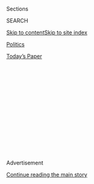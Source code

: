 <div id="app">

<div>

<div>

<div>

<div class="NYTAppHideMasthead css-1q2w90k e1suatyy0">

<div class="section css-ui9rw0 e1suatyy2">

<div class="css-eph4ug er09x8g0">

<div class="css-6n7j50">

</div>

<span class="css-1dv1kvn">Sections</span>

<div class="css-10488qs">

<span class="css-1dv1kvn">SEARCH</span>

</div>

[Skip to content](#site-content)[Skip to site
index](#site-index)

</div>

<div id="masthead-section-label" class="css-1wr3we4 eaxe0e00">

[Politics](https://www.nytimes.com/section/politics)

</div>

<div class="css-10698na e1huz5gh0">

</div>

</div>

<div id="masthead-bar-one" class="section hasLinks css-15hmgas e1csuq9d3">

<div class="css-uqyvli e1csuq9d0">

</div>

<div class="css-1uqjmks e1csuq9d1">

</div>

<div class="css-9e9ivx">

[](https://myaccount.nytimes.com/auth/login?response_type=cookie&client_id=vi)

</div>

<div class="css-1bvtpon e1csuq9d2">

[Today’s
Paper](https://www.nytimes.com/section/todayspaper)

</div>

</div>

</div>

</div>

<div data-aria-hidden="false">

<div id="site-content" data-role="main">

<div>

<div class="css-1aor85t" style="opacity:0.000000001;z-index:-1;visibility:hidden">

<div class="css-1hqnpie">

<div class="css-epjblv">

<span class="css-17xtcya">[Politics](/section/politics)</span><span class="css-x15j1o">|</span><span class="css-fwqvlz">Trump
Signs Executive Order on Social Media, Claiming to Protect ‘Free
Speech’</span>

</div>

<div class="css-k008qs">

<div class="css-1iwv8en">

<span class="css-18z7m18"></span>

<div>

</div>

</div>

<span class="css-1n6z4y">https://nyti.ms/2XFsov9</span>

<div class="css-1705lsu">

<div class="css-4xjgmj">

<div class="css-4skfbu" data-role="toolbar" data-aria-label="Social Media Share buttons, Save button, and Comments Panel with current comment count" data-testid="share-tools">

  - 
  - 
  - 
  - 
    
    <div class="css-6n7j50">
    
    </div>

  - 

</div>

</div>

</div>

</div>

</div>

</div>

<div id="NYT_TOP_BANNER_REGION" class="css-13pd83m">

</div>

<div id="top-wrapper" class="css-1sy8kpn">

<div id="top-slug" class="css-l9onyx">

Advertisement

</div>

[Continue reading the main
story](#after-top)

<div class="ad top-wrapper" style="text-align:center;height:100%;display:block;min-height:250px">

<div id="top" class="place-ad" data-position="top" data-size-key="top">

</div>

</div>

<div id="after-top">

</div>

</div>

<div>

<div id="sponsor-wrapper" class="css-1hyfx7x">

<div id="sponsor-slug" class="css-19vbshk">

Supported by

</div>

[Continue reading the main
story](#after-sponsor)

<div id="sponsor" class="ad sponsor-wrapper" style="text-align:center;height:100%;display:block">

</div>

<div id="after-sponsor">

</div>

</div>

<div class="css-186x18t">

</div>

<div class="css-1vkm6nb ehdk2mb0">

# Trump Signs Executive Order on Social Media, Claiming to Protect ‘Free Speech’

</div>

The president and his allies have often accused Twitter and Facebook of
bias against conservatives, and had resisted taking action until this
week, when Twitter fact-checked his own false statements.

<div class="css-79elbk" data-testid="photoviewer-wrapper">

<div class="css-z3e15g" data-testid="photoviewer-wrapper-hidden">

</div>

<div class="css-1a48zt4 ehw59r15" data-testid="photoviewer-children">

![<span class="css-16f3y1r e13ogyst0" data-aria-hidden="true">President
Trump spoke before signing an executive order on Thursday in the Oval
Office. He was joined by Attorney General William P.
Barr.</span><span class="css-cnj6d5 e1z0qqy90" itemprop="copyrightHolder"><span class="css-1ly73wi e1tej78p0">Credit...</span><span><span>Doug
Mills/The New York
Times</span></span></span>](https://static01.nyt.com/images/2020/05/28/us/politics/28dc-trumporder-1/merlin_172931088_a848151e-7b2d-400b-bbe4-17b168bb992c-articleLarge.jpg?quality=75&auto=webp&disable=upscale)

</div>

</div>

<div class="css-18e8msd">

<div class="css-vp77d3 epjyd6m0">

<div class="css-1baulvz">

By [<span class="css-1baulvz" itemprop="name">Maggie
Haberman</span>](https://www.nytimes.com/by/maggie-haberman) and
[<span class="css-1baulvz last-byline" itemprop="name">Kate
Conger</span>](https://www.nytimes.com/by/kate-conger)

</div>

</div>

  - 
    
    <div class="css-ld3wwf e16638kd2">
    
    Published May 28, 2020Updated June 2,
    2020
    
    </div>

  - 
    
    <div class="css-4xjgmj">
    
    <div class="css-pvvomx" data-role="toolbar" data-aria-label="Social Media Share buttons, Save button, and Comments Panel with current comment count" data-testid="share-tools">
    
      - 
      - 
      - 
      - 
        
        <div class="css-6n7j50">
        
        </div>
    
      - 
    
    </div>
    
    </div>

</div>

</div>

<div class="section meteredContent css-1r7ky0e" name="articleBody" itemprop="articleBody">

<div class="css-1fanzo5 StoryBodyCompanionColumn">

<div class="css-53u6y8">

Denouncing what he said was the power of social media “to shape the
interpretation of public events,” President Trump signed an executive
order on Thursday directing federal regulators to crack down on
companies like Twitter and to consider taking away the legal protections
that shield them from liability for what gets posted on their platforms.

</div>

</div>

<div>

</div>

<div class="css-1fanzo5 StoryBodyCompanionColumn">

<div class="css-53u6y8">

Mr. Trump and his allies have often accused Twitter and Facebook of bias
against conservative voices, and the president has been urged for years
to take a harder line against them. He had resisted until this week,
when [Twitter fact-checked his own false
statements](https://www.nytimes.com/2020/05/26/technology/twitter-trump-mail-in-ballots.html)
in two posts.

That move by Twitter prompted an outcry from conservatives, who said
that the platform should not be able to selectively choose whose
statements it was fact-checking. But while the order sought to impose
new regulatory pressure on social media companies, legal experts said it
would be difficult to enforce.

</div>

</div>

<div class="css-1fanzo5 StoryBodyCompanionColumn">

<div class="css-53u6y8">

“We’re here today to defend free speech from one of the greatest dangers
it has faced in American history,” Mr. Trump told reporters in signing
the order in the Oval Office, with the attorney general, William P.
Barr, standing nearby.

“They’ve had unchecked power to censure, restrict, edit, shape, hide,
alter virtually any form of communication between private citizens or
large public audiences,” Mr. Trump said, adding that there was “no
precedent” for it. “We cannot allow that to happen, especially when they
go about doing what they’re doing.”

Twitter, the president said, was making “editorial decisions.”

“In these moments, Twitter ceases to be a neutral public platform — they
become an editor with a viewpoint,” he said, saying that Facebook and
Google are included in his critiques.

Brandon Borrman, a spokesman for [Twitter,
responded](https://twitter.com/Policy/status/1266170586197262337?s=20)
on Thursday night to the president’s executive order: “This EO is a
reactionary and politicized approach to a landmark law. \#Section230
protects American innovation and freedom of expression, and it’s
underpinned by democratic values. Attempts to unilaterally erode it
threaten the future of online speech and Internet freedoms.”

With its order, the administration sought to curtail the protections
currently given to technology companies under [Section 230 of the
Communications Decency
Act](https://www.nytimes.com/2020/05/28/business/section-230-internet-speech.html),
which limits the liability that companies face for content posted by
their users.

</div>

</div>

<div class="css-1fanzo5 StoryBodyCompanionColumn">

<div class="css-53u6y8">

The law has enabled technology companies to flourish, allowing them to
mostly set their own rules for their platforms and to collect a vast
amount of free content from users against which to sell ads. The
executive order is aimed at removing that shield, Mr. Trump said.

The companies, along with many free speech advocates, have maintained
that amending Section 230 would cripple online discussion and bury
platforms under endless legal bills.

“We have clear content policies and we enforce them without regard to
political viewpoint,” said Riva Sciuto, a Google spokeswoman. “Our
platforms have empowered a wide range of people and organizations from
across the political spectrum, giving them a voice and new ways to reach
their audiences. Undermining Section 230 in this way would hurt
America’s economy and its global leadership on internet freedom.”

Liz Bourgeois, a Facebook spokeswoman, said that “by exposing companies
to potential liability for everything that billions of people around the
world say, this would penalize companies that choose to allow
controversial speech and encourage platforms to censor anything that
might offend anyone.”

Conservative pundits have said the companies remove their posts more
frequently than their liberal counterparts or ban them from social media
services altogether.

But if protection from liability was ended, the order could [end up
backfiring](https://www.nytimes.com/2020/05/28/us/politics/trump-social-media-executive-order.html)
on Mr. Trump, who has used Twitter to lob insults at rivals and to
interact freely with his supporters. Without the liability shield that
Section 230 provides, social media platforms could be forced to remove
posts that are considered false or defamatory — and the president often
pushes the boundaries with his commentary.

Moments after saying free speech was under attack from tech companies,
Mr. Trump suggested he would shut down Twitter if it were legally
possible, although he acknowledged there would be substantial obstacles.
But he suggested he was planning legislation dealing with social media
platforms.

</div>

</div>

<div class="css-1fanzo5 StoryBodyCompanionColumn">

<div class="css-53u6y8">

Administration officials initially said the executive order would be
released on Wednesday after the president said he would make an
aggressive move related to social media companies. But with officials
scrambling to fill in the details, the order was not released until
after Mr. Trump answered questions from reporters on Thursday afternoon.

Legal experts said that the enforcement actions suggested by the
president were largely toothless and unlikely to withstand legal
challenges.

“Regardless of the circumstances that led up to this, this is not how
public policy is made in the United States. An executive order cannot be
properly used to change federal law,” the U.S. Chamber of Commerce said
in an unusually pointed statement, one that echoed the concerns
conservatives once voiced about President Barack Obama’s use of
executive orders.

Mr. Trump’s order proposes three ways to crack down on the companies:
requiring the federal government to review its spending on social media
advertisements, giving the Federal Communications Commission the
authority to make new rules applying to social media platforms, and
asking the Federal Trade Commission to investigate whether social media
companies have misled users about the kinds of content they can post
online.

It also called on states to pursue their own enforcement actions and
directed the attorney general to draft a proposal for legislation.

Of the three tactics laid out in the order, the review of federal
spending is the most feasible, legal experts said.

“The government does have broad authority to promote legitimate public
policy goals through its spending power, and it does this a lot,” said
Harold Feld, a senior vice president at Public Knowledge, a public
policy nonprofit.

</div>

</div>

<div class="css-1fanzo5 StoryBodyCompanionColumn">

<div class="css-53u6y8">

But withholding advertising dollars may not sway the social media
companies’ behavior. Last year, Twitter swore off political advertising
altogether, and many social media companies rely heavily on major brands
for their advertising dollars.

Daisuke Wakabayashi and Sheera Frenkel contributed reporting from
Oakland, Calif.

</div>

</div>

<div>

</div>

</div>

<div>

</div>

<div>

</div>

<div>

</div>

<div>

<div id="bottom-wrapper" class="css-1ede5it">

<div id="bottom-slug" class="css-l9onyx">

Advertisement

</div>

[Continue reading the main
story](#after-bottom)

<div id="bottom" class="ad bottom-wrapper" style="text-align:center;height:100%;display:block;min-height:90px">

</div>

<div id="after-bottom">

</div>

</div>

</div>

</div>

</div>

## Site Index

<div>

</div>

## Site Information Navigation

  - [© <span>2020</span> <span>The New York Times
    Company</span>](https://help.nytimes.com/hc/en-us/articles/115014792127-Copyright-notice)

<!-- end list -->

  - [NYTCo](https://www.nytco.com/)
  - [Contact
    Us](https://help.nytimes.com/hc/en-us/articles/115015385887-Contact-Us)
  - [Work with us](https://www.nytco.com/careers/)
  - [Advertise](https://nytmediakit.com/)
  - [T Brand Studio](http://www.tbrandstudio.com/)
  - [Your Ad
    Choices](https://www.nytimes.com/privacy/cookie-policy#how-do-i-manage-trackers)
  - [Privacy](https://www.nytimes.com/privacy)
  - [Terms of
    Service](https://help.nytimes.com/hc/en-us/articles/115014893428-Terms-of-service)
  - [Terms of
    Sale](https://help.nytimes.com/hc/en-us/articles/115014893968-Terms-of-sale)
  - [Site
    Map](https://spiderbites.nytimes.com)
  - [Help](https://help.nytimes.com/hc/en-us)
  - [Subscriptions](https://www.nytimes.com/subscription?campaignId=37WXW)

</div>

</div>

</div>

</div>
